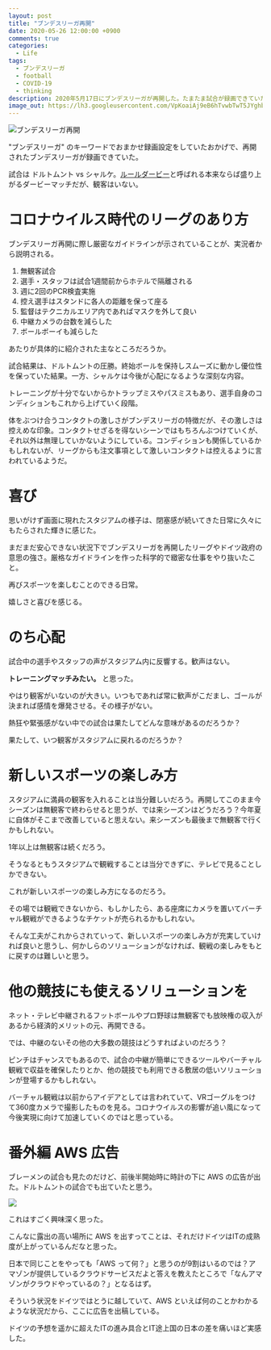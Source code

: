 ```yaml
---
layout: post
title: "ブンデスリーガ再開"
date: 2020-05-26 12:00:00 +0900
comments: true
categories:
  - Life
tags:
  - ブンデスリーガ
  - football
  - COVID-19
  - thinking
description: 2020年5月17日にブンデスリーガが再開した。たまたま試合が録画できていたので、それを見ながら思うことをつらつらと。
image_out: https://lh3.googleusercontent.com/VpKoaiAj9eB6hTvwbTwT5JYghbH6os5eXWjOkBWEJvn0yzOUjhi8fQy88CX4SNipDX83mL2Temh7dGxwwLsFd-6zNAbDSfDLaCby_o-8rpVF31wErIkD6Um9p-oj2-x09Q5H4bhz16U
---
```

![ブンデスリーガ再開](https://lh3.googleusercontent.com/VpKoaiAj9eB6hTvwbTwT5JYghbH6os5eXWjOkBWEJvn0yzOUjhi8fQy88CX4SNipDX83mL2Temh7dGxwwLsFd-6zNAbDSfDLaCby_o-8rpVF31wErIkD6Um9p-oj2-x09Q5H4bhz16U=w840)

"ブンデスリーガ" のキーワードでおまかせ録画設定をしていたおかげで、再開されたブンデスリーガが録画できていた。

試合は ドルトムント vs シャルケ。[ルールダービー](https://ja.wikipedia.org/wiki/%E3%83%AB%E3%83%BC%E3%83%AB%E3%83%80%E3%83%BC%E3%83%93%E3%83%BC)と呼ばれる本来ならば盛り上がるダービーマッチだが、観客はいない。

<!-- more -->

# コロナウイルス時代のリーグのあり方

ブンデスリーガ再開に際し厳密なガイドラインが示されていることが、実況者から説明される。

1. 無観客試合
1. 選手・スタッフは試合1週間前からホテルで隔離される
1. 週に2回のPCR検査実施
1. 控え選手はスタンドに各人の距離を保って座る
1. 監督はテクニカルエリア内であればマスクを外して良い
1. 中継カメラの台数を減らした
1. ボールボーイも減らした

あたりが具体的に紹介された主なところだろうか。

試合結果は、ドルトムントの圧勝。終始ボールを保持しスムーズに動かし優位性を保っていた結果。一方、シャルケは今後が心配になるような深刻な内容。

トレーニングが十分でないからかトラップミスやパスミスもあり、選手自身のコンディションもこれから上げていく段階。

体をぶつけ合うコンタクトの激しさがブンデスリーガの特徴だが、その激しさは控えめな印象。コンタクトせざるを得ないシーンではもちろんぶつけていくが、それ以外は無理していかないようにしている。コンディションも関係しているかもしれないが、リーグからも注文事項として激しいコンタクトは控えるように言われているようだ。

# 喜び

思いがけず画面に現れたスタジアムの様子は、閉塞感が続いてきた日常に久々にもたらされた輝きに感じた。

まだまだ安心できない状況下でブンデスリーガを再開したリーグやドイツ政府の意思の強さ。厳格なガイドラインを作った科学的で緻密な仕事をやり抜いたこと。

再びスポーツを楽しむことのできる日常。

嬉しさと喜びを感じる。

# のち心配

試合中の選手やスタッフの声がスタジアム内に反響する。歓声はない。

**トレーニングマッチみたい。** と思った。

やはり観客がいないのが大きい。いつもであれば常に歓声がこだまし、ゴールが決まれば感情を爆発させる。その様子がない。

熱狂や緊張感がない中での試合は果たしてどんな意味があるのだろうか？

果たして、いつ観客がスタジアムに戻れるのだろうか？

# 新しいスポーツの楽しみ方

スタジアムに満員の観客を入れることは当分難しいだろう。再開してこのまま今シーズンは無観客で終わらせると思うが、では来シーズンはどうだろう？今年夏に自体がそこまで改善していると思えない。来シーズンも最後まで無観客で行くかもしれない。

1年以上は無観客は続くだろう。

そうなるともうスタジアムで観戦することは当分できずに、テレビで見ることしかできない。

これが新しいスポーツの楽しみ方になるのだろう。

その場では観戦できないから、もしかしたら、ある座席にカメラを置いてバーチャル観戦ができるようなチケットが売られるかもしれない。

そんな工夫がこれからされていって、新しいスポーツの楽しみ方が充実していければ良いと思うし、何かしらのソリューションがなければ、観戦の楽しみをもとに戻すのは難しいと思う。

# 他の競技にも使えるソリューションを

ネット・テレビ中継されるフットボールやプロ野球は無観客でも放映権の収入があるから経済的メリットの元、再開できる。

では、中継のないその他の大多数の競技はどうすればよいのだろう？

ピンチはチャンスでもあるので、試合の中継が簡単にできるツールやバーチャル観戦で収益を確保したりとか、他の競技でも利用できる敷居の低いソリューションが登場するかもしれない。

バーチャル観戦は以前からアイデアとしては言われていて、VRゴーグルをつけて360度カメラで撮影したものを見る。コロナウイルスの影響が追い風になって今後実現に向けて加速していくのではと思っている。

# 番外編 AWS 広告

ブレーメンの試合も見たのだけど、前後半開始時に時計の下に AWS の広告が出た。ドルトムントの試合でも出ていたと思う。

<img src = "https://lh3.googleusercontent.com/UyuReplY8PHObMTQLFfunG8fICeuzkUQumTQhCK566yejSa6vXIWEVFJkBieKs-AeYzeAVidn6oqnGIzfEDqvY8CJlJCMzR9f51_Ss-ZjKHdTCQEjCUqON-5KM-OjcImUSJEi-SZD6E=w640" />

これはすごく興味深く思った。

こんなに露出の高い場所に AWS を出すってことは、それだけドイツはITの成熟度が上がっているんだなと思った。

日本で同じことをやっても「AWS って何？」と思うのが9割はいるのでは？アマゾンが提供しているクラウドサービスだよと答えを教えたところで「なんアマゾンがクラウドやっているの？」となるはず。

そういう状況をドイツではとうに越していて、AWS といえば何のことかわかるような状況だから、ここに広告を出稿している。

ドイツの予想を遥かに超えたITの進み具合とIT途上国の日本の差を痛いほど実感した。
